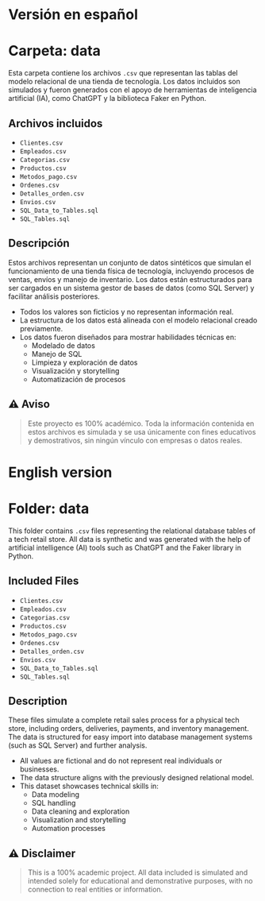 # Versión en español

# Carpeta: data

Esta carpeta contiene los archivos `.csv` que representan las tablas del modelo relacional de una tienda de tecnología. Los datos incluidos son simulados y fueron generados con el apoyo de herramientas de inteligencia artificial (IA), como ChatGPT y la biblioteca Faker en Python.

## Archivos incluidos

- `Clientes.csv`
- `Empleados.csv`
- `Categorias.csv`
- `Productos.csv`
- `Metodos_pago.csv`
- `Ordenes.csv`
- `Detalles_orden.csv`
- `Envios.csv`
- `SQL_Data_to_Tables.sql`
- `SQL_Tables.sql`

## Descripción

Estos archivos representan un conjunto de datos sintéticos que simulan el funcionamiento de una tienda física de tecnología, incluyendo procesos de ventas, envíos y manejo de inventario. Los datos están estructurados para ser cargados en un sistema gestor de bases de datos (como SQL Server) y facilitar análisis posteriores.

- Todos los valores son ficticios y no representan información real.
- La estructura de los datos está alineada con el modelo relacional creado previamente.
- Los datos fueron diseñados para mostrar habilidades técnicas en:
  - Modelado de datos
  - Manejo de SQL
  - Limpieza y exploración de datos
  - Visualización y storytelling
  - Automatización de procesos

## ⚠️ Aviso

> Este proyecto es 100% académico. Toda la información contenida en estos archivos es simulada y se usa únicamente con fines educativos y demostrativos, sin ningún vínculo con empresas o datos reales.


# English version

# Folder: data

This folder contains `.csv` files representing the relational database tables of a tech retail store. All data is synthetic and was generated with the help of artificial intelligence (AI) tools such as ChatGPT and the Faker library in Python.

## Included Files

- `Clientes.csv`
- `Empleados.csv`
- `Categorias.csv`
- `Productos.csv`
- `Metodos_pago.csv`
- `Ordenes.csv`
- `Detalles_orden.csv`
- `Envios.csv`
- `SQL_Data_to_Tables.sql`
- `SQL_Tables.sql`

## Description

These files simulate a complete retail sales process for a physical tech store, including orders, deliveries, payments, and inventory management. The data is structured for easy import into database management systems (such as SQL Server) and further analysis.

- All values are fictional and do not represent real individuals or businesses.
- The data structure aligns with the previously designed relational model.
- This dataset showcases technical skills in:
  - Data modeling
  - SQL handling
  - Data cleaning and exploration
  - Visualization and storytelling
  - Automation processes

## ⚠️ Disclaimer

> This is a 100% academic project. All data included is simulated and intended solely for educational and demonstrative purposes, with no connection to real entities or information.
